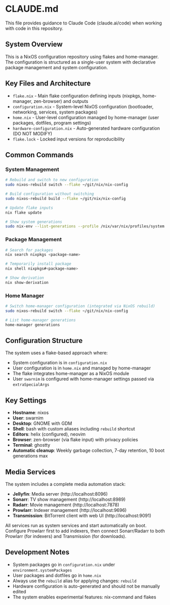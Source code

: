 # CLAUDE.md

This file provides guidance to Claude Code (claude.ai/code) when working with code in this repository.

## System Overview

This is a NixOS configuration repository using flakes and home-manager. The configuration is structured as a single-user system with declarative package management and system configuration.

## Key Files and Architecture

- `flake.nix` - Main flake configuration defining inputs (nixpkgs, home-manager, zen-browser) and outputs
- `configuration.nix` - System-level NixOS configuration (bootloader, networking, services, system packages)
- `home.nix` - User-level configuration managed by home-manager (user packages, dotfiles, program settings)
- `hardware-configuration.nix` - Auto-generated hardware configuration (DO NOT MODIFY)
- `flake.lock` - Locked input versions for reproducibility

## Common Commands

### System Management
```bash
# Rebuild and switch to new configuration
sudo nixos-rebuild switch --flake ~/git/nix/nix-config

# Build configuration without switching
sudo nixos-rebuild build --flake ~/git/nix/nix-config

# Update flake inputs
nix flake update

# Show system generations
sudo nix-env --list-generations --profile /nix/var/nix/profiles/system
```

### Package Management
```bash
# Search for packages
nix search nixpkgs <package-name>

# Temporarily install package
nix shell nixpkgs#<package-name>

# Show derivation
nix show-derivation
```

### Home Manager
```bash
# Switch home-manager configuration (integrated via NixOS rebuild)
sudo nixos-rebuild switch --flake ~/git/nix/nix-config

# List home-manager generations
home-manager generations
```

## Configuration Structure

The system uses a flake-based approach where:
- System configuration is in `configuration.nix`
- User configuration is in `home.nix` and managed by home-manager
- The flake integrates home-manager as a NixOS module
- User `swarnim` is configured with home-manager settings passed via `extraSpecialArgs`

## Key Settings

- **Hostname**: nixos
- **User**: swarnim
- **Desktop**: GNOME with GDM
- **Shell**: bash with custom aliases including `rebuild` shortcut
- **Editors**: helix (configured), neovim
- **Browser**: zen-browser (via flake input) with privacy policies
- **Terminal**: ghostty
- **Automatic cleanup**: Weekly garbage collection, 7-day retention, 10 boot generations max

## Media Services

The system includes a complete media automation stack:

- **Jellyfin**: Media server (http://localhost:8096)
- **Sonarr**: TV show management (http://localhost:8989)
- **Radarr**: Movie management (http://localhost:7878)
- **Prowlarr**: Indexer management (http://localhost:9696)
- **Transmission**: BitTorrent client with web UI (http://localhost:9091)

All services run as system services and start automatically on boot. Configure Prowlarr first to add indexers, then connect Sonarr/Radarr to both Prowlarr (for indexers) and Transmission (for downloads).

## Development Notes

- System packages go in `configuration.nix` under `environment.systemPackages`
- User packages and dotfiles go in `home.nix`
- Always use the `rebuild` alias for applying changes: `rebuild`
- Hardware configuration is auto-generated and should not be manually edited
- The system enables experimental features: nix-command and flakes